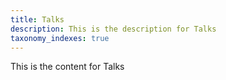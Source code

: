 ```yaml
---
title: Talks
description: This is the description for Talks
taxonomy_indexes: true
---
```

This is the content for Talks

